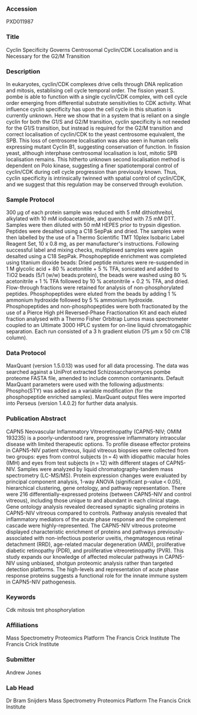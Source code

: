 ### Accession
PXD011987

### Title
Cyclin Specificity Governs Centrosomal Cyclin/CDK Localisation and is Necessary for the G2/M Transition

### Description
In eukaryotes, cyclin/CDK complexes drive cells through DNA replication and mitosis, establising cell cycle temporal order. The fission yeast S. pombe is able to function with a single cyclin/CDK complex, with cell cycle order emerging from differential substrate sensitivities to CDK activity. What influence cyclin specificity has upon the cell cycle in this situation is currently unknown. Here we show that in a system that is reliant on a single cyclin for both the G1/S and G2/M transition, cyclin specificity is not needed for the G1/S transition, but instead is required for the G2/M transition and correct localisation of cyclin/CDK to the yeast centrosome equivalent, the SPB. This loss of centrosome localisation was also seen in human cells expressing mutant Cyclin B1, suggesting conservation of function. In fission yeast, although interphase centrosomal localisation is lost, mitotic SPB localisation remains. This hitherto unknown second localisation method is dependent on Polo kinase, suggesting a finer spatiotemporal control of cyclin/CDK during cell cycle progression than previously known. Thus, cyclin specificity is intrinsically twinned with spatial control of cyclin/CDK, and we suggest that this regulation may be conserved through evolution.

### Sample Protocol
300 µg of each protein sample was reduced with 5 mM dithiothreitol, alkylated with 10 mM iodoacetamide, and quenched with 7.5 mM DTT. Samples were then diluted with 50 mM HEPES prior to trypsin digestion. Peptides were desalted using a C18 SepPak and dried. The samples were then labelled by the use of a Thermo Scientific TMT 10plex Isobaric Label Reagent Set, 10 x 0.8 mg, as per manufacturer's instructions. Following successful label and mixing checks, multiplexed samples were again desalted using a C18 SepPak. Phosphopeptide enrichment was completed using titanium dioxide beads: Dried peptide mixtures were re-suspended in 1 M glycolic acid + 80 % acetonitile + 5 % TFA, sonicated and added to TiO2 beads (5/1 (w/w) beads:protein), the beads were washed using 80 % acetonitrile + 1 % TFA followed by 10 % acetonitrile + 0.2 % TFA, and dried. Flow-through fractions were retained for analysis of non-phosphorylated peptides. Phosphopeptides were eluted from the beads by adding 1 % ammonium hydroxide followed by 5 % ammonium hydroxide. Phosphopeptides and non-phosphopeptides were both fractionated by the use of a Pierce High pH Reversed-Phase Fractionation Kit and each eluted fraction analysed with a Thermo Fisher Orbitrap Lumos mass spectrometer coupled to an Ultimate 3000 HPLC system for on-line liquid chromatogaphic separation. Each run consisted of a 3 h gradient elution (75 µm x 50 cm C18 column).

### Data Protocol
MaxQuant (version 1.5.0.13) was used for all data processing. The data was searched against a UniProt extracted Schizosaccharomyces pombe proteome FASTA file, amended to include common contaminants. Default MaxQuant parameters were used with the following adjustments: Phospho(STY) was added as a variable modification (for the phosphopeptide enriched samples). MaxQuant output files were imported into Perseus (version 1.4.0.2) for further data analysis.

### Publication Abstract
CAPN5 Neovascular Inflammatory Vitreoretinopathy (CAPN5-NIV; OMIM 193235) is a poorly-understood rare, progressive inflammatory intraocular disease with limited therapeutic options. To profile disease effector proteins in CAPN5-NIV patient vitreous, liquid vitreous biopsies were collected from two groups: eyes from control subjects (n&#x2009;=&#x2009;4) with idiopathic macular holes (IMH) and eyes from test subjects (n&#x2009;=&#x2009;12) with different stages of CAPN5-NIV. Samples were analyzed by liquid chromatography-tandem mass spectrometry (LC-MS/MS). Protein expression changes were evaluated by principal component analysis, 1-way ANOVA (significant p-value&#x2009;&lt;&#x2009;0.05), hierarchical clustering, gene ontology, and pathway representation. There were 216 differentially-expressed proteins (between CAPN5-NIV and control vitreous), including those unique to and abundant in each clinical stage. Gene ontology analysis revealed decreased synaptic signaling proteins in CAPN5-NIV vitreous compared to controls. Pathway analysis revealed that inflammatory mediators of the acute phase response and the complement cascade were highly-represented. The CAPN5-NIV vitreous proteome displayed characteristic enrichment of proteins and pathways previously-associated with non-infectious posterior uveitis, rhegmatogenous retinal detachment (RRD), age-related macular degeneration (AMD), proliferative diabetic retinopathy (PDR), and proliferative vitreoretinopathy (PVR). This study expands our knowledge of affected molecular pathways in CAPN5-NIV using unbiased, shotgun proteomic analysis rather than targeted detection platforms. The high-levels and representation of acute phase response proteins suggests a functional role for the innate immune system in CAPN5-NIV pathogenesis.

### Keywords
Cdk mitosis tmt phosphorylation

### Affiliations
Mass Spectrometry Proteomics Platform The Francis Crick Institute
The Francis Crick Institute

### Submitter
Andrew Jones

### Lab Head
Dr Bram Snijders
Mass Spectrometry Proteomics Platform The Francis Crick Institute


